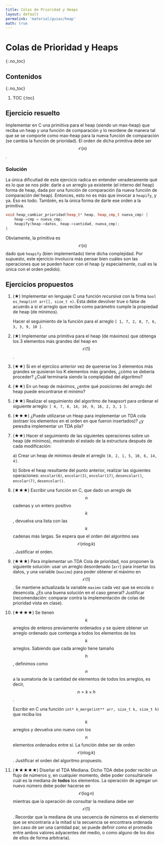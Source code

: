 ```yaml
---
title: Colas de Prioridad y Heaps
layout: default
permalink: 'material/guias/heap'
math: true
---
```


# Colas de Prioridad y Heaps
{:.no_toc}

## Contenidos
{:.no_toc}
               
1. TOC
{:toc}

## Ejercicio resuelto


Implementar en C una primitiva para el heap (siendo un max-heap) que reciba un heap y una función de 
comparación y lo reordene de manera tal que se se comporte como max-heap para la nueva función de comparación 
(se cambia la función de prioridad). El orden de dicha primitiva debe ser $$\mathcal{O}(n)$$.


### Solución

La única dificultad de este ejercicio radica en entender veraderamente qué es lo que se nos pide: darle a un arreglo
ya existente (el interno del heap) forma de heap, dada por una función de comparación (la nueva función de comparación
del heap). Entonces, esto no es más que invocar a `heapify`, y ya. Eso es todo. También, es la única forma de darle ese
orden a la primitiva. 

```cpp
void heap_cambiar_prioridad(heap_t* heap, heap_cmp_t nueva_cmp) {
	heap->cmp = nueva_cmp;
	heapify(heap->datos, heap->cantidad, nueva_cmp);
}
```

Obviamente, la primitiva es $$\mathcal{O}(n)$$ dado que `heapify` (bien implementado) tiene dicha complejidad.
Por supuesto, este ejercicio involucra más pensar bien cuáles son las operaciones que se pueden hacer con el heap
(y especialmente, cuál es la única con el orden pedido).


## Ejercicios propuestos


1. 	(★) Implementar en lenguaje C una función _recursiva_ con la firma
    `bool es_heap(int arr[], size_t n)`. Esta debe devolver true o false de acuerdo
    a si el arreglo que recibe como parámetro cumple la propiedad de heap (de mínimos).

    Hacer el seguimiento de la función para el arreglo `[ 1, 7, 2, 8, 7, 6, 3, 3, 9, 10 ]`.

1.	(★) Implementar una primitiva para el heap (de máximos) que obtenga los 3 elementos más grandes del heap en 
	$$\mathcal{O}(1)$$. 

1. 	(★★) Si en el ejerciico anterior vez de quererse los 3 elementos más grandes se quisieran los K elementos 
	más grandes, ¿cómo se debería proceder? ¿Cuál terminaría siendo la complejidad del algoritmo?

1.	(★★) En un heap de máximos, ¿entre qué posiciones del arreglo del heap puede encontrarse
	el mínimo? 

1. 	(★★) Realizar el seguimiento del algoritmo de heapsort para ordenar el siguiente 
    arreglo: `[ 4, 7, 8, 14, 10, 9, 16, 2, 3, 1 ]`.

1. 	(★★★) ¿Puede utilizarse un Heap para implementar un TDA cola (extraer los elementos en el orden 
	en que fueron insertados)? ¿y pewsdra implementar un TDA pila?

1.	(★★) Hacer el seguimiento de las siguientes operaciones sobre un heap (de mínimos),
  	mostrando el estado de la estructura después de cada modificación:

      a) Crear un heap de mínimos desde el arreglo `[8, 2, 1, 5, 10, 6, 14, 4]`.

      b) Sobre el heap resultante del punto anterior, realizar las siguientes
      operaciones: `encolar(6)`, `encolar(3)`, `encolar(17)`, `desencolar()`, `encolar(7)`, 
      `desencolar()`.

1. 	(★★★) Escribir una función en C, que dado un arreglo de $$n$$ cadenas y un entero
	positivo $$k$$, devuelva una lista con las $$k$$ cadenas más largas. Se espera que el
	orden del algoritmo sea $$\mathcal{O}(n \log k)$$. Justificar el orden.

1. 	(★★★) Para implementar un TDA Cola de prioridad, nos proponen la siguiente solución: usar un arreglo 
	desordenado (`arr`) para insertar los datos, y una variable (`maximo`) para poder obtener el 
	máximo en $$\mathcal{O}(1)$$. Se mantiene actualizada la variable `maximo` cada vez que se encola o
	desencola. ¿Es una buena solución en el caso general? Justificar (recomendación: comparar
	contra la implementación de colas de prioridad vista en clase).

1. 	(★★★★) Se tienen $$k$$ arreglos de enteros previamente ordenados y se quiere obtener 
	un arreglo ordenado que contenga a todos los elementos de los $$k$$ arreglos. Sabiendo que cada arreglo 
	tiene tamaño $$h$$, definimos como $$n$$ a la sumatoria de la cantidad de elementos de todos los arreglos, 
	es decir, $$n = k \times h$$.

	Escribir en C una función `int* k_merge(int** arr, size_t k, size_t h)` que reciba los $$k$$ arreglos y 
	devuelva uno nuevo con los $$n$$ elementos ordenados entre sí. La función debe ser de orden 
	$$\mathcal{O}(n \log k)$$. Justificar el orden del algoritmo propuesto.

1.	(★★★★★) Diseñar el TDA Mediana. Dicho TDA debe poder recibir un flujo de números y, en cualquier momento, 
	debe poder consultársele cuál es la mediana de **todos** los elementos. La operación de agregar un nuevo
	número debe poder hacerse en $$\mathcal{O}(\log n)$$ mientras que la operación de consultar la mediana debe
	ser $$\mathcal{O}(1)$$. Recordar que la mediana de una secuencia de números es el elemento que se encontraría
	a la mitad si la secuencia se encontrara ordenada (en caso de ser una cantidad par, se puede definir como
	el promedio entre ambos valores adyacentes del medio, o como alguno de los dos de ellos de forma arbitraria).

